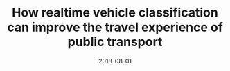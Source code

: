 ---
title: How realtime vehicle classification can improve the travel experience of public transport
date: 2018-08-01
draft: false
summary: Delivering alternative travel advice in case of public transport disruptions.
shortTitle: Public Transport Assistant
featuredImage: images/ovassistant-home.gif
project: self-initiated
---